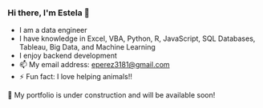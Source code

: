 ### Hi there, I'm Estela 👋

- I am a data engineer
- I have knowledge in Excel, VBA, Python, R, JavaScript, SQL Databases, Tableau, Big Data, and Machine Learning
- I enjoy backend development
- 📫 My email address: eperez3181@gmail.com
- ⚡ Fun fact: I love helping animals!!

:construction: My portfolio is under construction and will be available soon!

<!--
**eperez3181/eperez3181** is a ✨ _special_ ✨ repository because its `README.md` (this file) appears on your GitHub profile.

Here are some ideas to get you started:

- 🔭 I’m currently working on ...
- 🌱 I’m currently learning ...
- 👯 I’m looking to collaborate on ...
- 🤔 I’m looking for help with ...
- 💬 Ask me about ...
- 📫 How to reach me: ...
- 😄 Pronouns: ...
- ⚡ Fun fact: ...
-->
